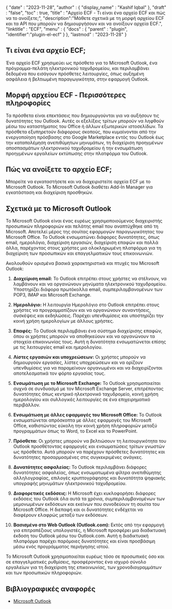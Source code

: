{
  "date" : "2023-11-28",
  "author" : {
    "display_name" : "Kashif Iqbal"
  },
  "draft" : "false",
  "toc" : true,
  "title" : "Αρχείο ECF - Τι είναι ένα αρχείο ECF και πώς να το ανοίξετε;",
  "description":"Μάθετε σχετικά με τη μορφή αρχείου ECF και τα API που μπορούν να δημιουργήσουν και να ανοίξουν αρχεία ECF.",
  "linktitle" : "ECF",
  "menu" : {
    "docs" : {
      "parent" : "plugin",
      "identifier":"plugin-el-ecf"
    }
  },
  "lastmod" : "2023-11-28"
}

## Τι είναι ένα αρχείο ECF;

Ένα αρχείο ECF χρησιμεύει ως πρόσθετο για το Microsoft Outlook, ένα πρόγραμμα-πελάτη ηλεκτρονικού ταχυδρομείου, και περιλαμβάνει δεδομένα που εισάγουν πρόσθετες λειτουργίες, όπως αυξημένη ασφάλεια ή βελτιωμένη παραγωγικότητα, στην εφαρμογή Outlook.

## Μορφή αρχείου ECF - Περισσότερες πληροφορίες

Τα πρόσθετα είναι επεκτάσεις που δημιουργούνται για να αυξήσουν τις δυνατότητες του Outlook. Αυτές οι εξελίξεις τρίτων μπορούν να ληφθούν μέσω του καταστήματος του Office ή άλλων εξωτερικών ιστοσελίδων. Τα πρόσθετα εξυπηρετούν διάφορους σκοπούς, που κυμαίνονται από την ενεργοποίηση πρόσβασης στο Google Marketplace εντός του Outlook έως την καταπολέμηση ανεπιθύμητων μηνυμάτων, τη διαχείριση προηγμένων αποσπασμάτων ηλεκτρονικού ταχυδρομείου ή την ενσωμάτωση προηγμένων εργαλείων εκτύπωσης στην πλατφόρμα του Outlook.

## Πώς να ανοίξετε το αρχείο ECF;

Μπορείτε να εγκαταστήσετε και να διαχειριστείτε αρχεία ECF με το Microsoft Outlook. Το Microsoft Outlook διαθέτει Add-In Manager για εγκατάσταση και διαχείριση προσθηκών.

## Σχετικά με το Microsoft Outlook

Το Microsoft Outlook είναι ένας ευρέως χρησιμοποιούμενος διαχειριστής προσωπικών πληροφοριών και πελάτης email που αναπτύχθηκε από τη Microsoft. Αποτελεί μέρος της σουίτας εφαρμογών παραγωγικότητας του Microsoft Office. Το Outlook ενσωματώνει διάφορες δυνατότητες, όπως email, ημερολόγιο, διαχείριση εργασιών, διαχείριση επαφών και πολλά άλλα, παρέχοντας στους χρήστες μια ολοκληρωμένη πλατφόρμα για τη διαχείριση των προσωπικών και επαγγελματικών τους επικοινωνιών.

Ακολουθούν ορισμένα βασικά χαρακτηριστικά και πτυχές του Microsoft Outlook:

1. **Διαχείριση email:** Το Outlook επιτρέπει στους χρήστες να στέλνουν, να λαμβάνουν και να οργανώνουν μηνύματα ηλεκτρονικού ταχυδρομείου. Υποστηρίζει διάφορα πρωτόκολλα email, συμπεριλαμβανομένων των POP3, IMAP και Microsoft Exchange.

2. **Ημερολόγιο:** Η λειτουργία Ημερολόγιο στο Outlook επιτρέπει στους χρήστες να προγραμματίζουν και να οργανώνουν συναντήσεις, συσκέψεις και εκδηλώσεις. Παρέχει υπενθυμίσεις και υποστηρίζει την κοινή χρήση ημερολογίων με άλλους χρήστες.

3. **Επαφές:** Το Outlook περιλαμβάνει ένα σύστημα διαχείρισης επαφών, όπου οι χρήστες μπορούν να αποθηκεύουν και να οργανώνουν τα στοιχεία επικοινωνίας τους. Αυτή η δυνατότητα ενσωματώνεται επίσης με τις λειτουργίες email και ημερολογίου.

4. **Λίστες εργασιών και υποχρεώσεων:** Οι χρήστες μπορούν να δημιουργούν εργασίες, λίστες υποχρεώσεων και να ορίζουν υπενθυμίσεις για να παραμείνουν οργανωμένοι και να διαχειρίζονται αποτελεσματικά τον φόρτο εργασίας τους.

5. **Ενσωμάτωση με το Microsoft Exchange:** Το Outlook χρησιμοποιείται συχνά σε συνδυασμό με τον Microsoft Exchange Server, επιτρέποντας δυνατότητες όπως κεντρικό ηλεκτρονικό ταχυδρομείο, κοινή χρήση ημερολογίου και συλλογικές λειτουργίες σε ένα επιχειρηματικό περιβάλλον.

6. **Ενσωμάτωση με άλλες εφαρμογές του Microsoft Office:** Το Outlook ενσωματώνεται απρόσκοπτα με άλλες εφαρμογές του Microsoft Office, καθιστώντας εύκολη την κοινή χρήση πληροφοριών μεταξύ προγραμμάτων όπως το Word, το Excel και το PowerPoint.

7. **Πρόσθετα:** Οι χρήστες μπορούν να βελτιώσουν τη λειτουργικότητα του Outlook προσθέτοντας εφαρμογές και ενσωματώσεις τρίτων γνωστών ως πρόσθετα. Αυτά μπορούν να παρέχουν πρόσθετες δυνατότητες και δυνατότητες προσαρμοσμένες στις συγκεκριμένες ανάγκες.

8. **Δυνατότητες ασφαλείας:** Το Outlook περιλαμβάνει διάφορες δυνατότητες ασφαλείας, όπως ενσωματωμένα φίλτρα ανεπιθύμητης αλληλογραφίας, επιλογές κρυπτογράφησης και δυνατότητα ψηφιακής υπογραφής μηνυμάτων ηλεκτρονικού ταχυδρομείου.

9. **Διαφορετικές εκδόσεις:** Η Microsoft έχει κυκλοφορήσει διάφορες εκδόσεις του Outlook όλα αυτά τα χρόνια, συμπεριλαμβανομένων των μεμονωμένων εκδόσεων και εκείνων που συνοδεύουν τη σουίτα του Microsoft Office. Η διεπαφή και οι δυνατότητες ενδέχεται να διαφέρουν ελαφρώς μεταξύ των εκδόσεων.

10. **Βασισμένο στο Web Outlook (Outlook.com):** Εκτός από την εφαρμογή για επιτραπέζιους υπολογιστές, η Microsoft προσφέρει μια διαδικτυακή έκδοση του Outlook μέσω του Outlook.com. Αυτή η διαδικτυακή πλατφόρμα παρέχει παρόμοιες δυνατότητες και είναι προσβάσιμη μέσω ενός προγράμματος περιήγησης ιστού.

Το Microsoft Outlook χρησιμοποιείται ευρέως τόσο σε προσωπικές όσο και σε επαγγελματικές ρυθμίσεις, προσφέροντας ένα ισχυρό σύνολο εργαλείων για τη διαχείριση της επικοινωνίας, των χρονοδιαγραμμάτων και των προσωπικών πληροφοριών.

## Βιβλιογραφικές αναφορές

  * [Microsoft Outlook](https://www.microsoft.com/en-us/microsoft-365/outlook/email-and-calendar-software-microsoft-outlook)